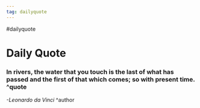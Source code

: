 ```yaml
---
tag: dailyquote
---
```


#dailyquote

# Daily Quote

### In rivers, the water that you touch is the last of what has passed and the first of that which comes; so with present time. ^quote
*-Leonardo da Vinci* ^author
